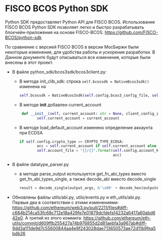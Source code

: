 
# FISCO BCOS Python SDK
Python SDK предоставляет Python API для FISCO BCOS. Использование FISCO BCOS Python SDK позволяет легко и быстро разрабатывать блокчейн-приложения на основе FISCO-BCOS.
https://github.com/FISCO-BCOS/python-sdk

По сравнение с версией FISCO BCOS в версии МосБиржи были некоторые изменения, для удобства работы и ускорения разработки. В Данном документе будут описываться все изменения, которые были внесены в этот проект.

- В файле python_sdk/bcos3sdk/bcos3client.py:
    - В методе init_clib_sdk:
        строка ```self.bcossdk = NativeBcos3sdk()``` изменена на
        ```python
        self.bcossdk = NativeBcos3sdk(self.config.bcos3_config_file, self.config.bcos3_lib_path)
        ```
    - В методе __init__ добавлен current_account
        ```python
         def __init__(self, current_account: str = None, client_config_instance=client_config):
                self.current_account = current_account
        ```
    - В методе load_default_account изменено определение аккаунта при ECDSA
      ```python
      if self.config.crypto_type == CRYPTO_TYPE_ECDSA:
              acc = self.current_account if self.current_account else self.config.account_keyfile
              self.account_file = "{}/{}".format(self.config.account_keyfile_path,
                                                 acc)
      ```
- В файле datatype_parser.py 
  - в методе parse_output используется get_fn_abi_types вместо get_fn_abi_types_single, а также decode_abi вместо decode_single
    ```python
    result = decode_single(output_args, b'\x00' + decode_hex(outputdata)[4:])
    ```



- Обновлены файлы utils/abi.py, utils/events.py и eth_utils/abi.py. Первые два в соответствии с этими изменениями: https://github.com/ethereum/web3.py/pull/2211/files#diff-c684b214ca53fc68c712e18a429fe7e01879dcfdefa14232a6417a60abd642e0.
А третий из этого коммита: https://github.com/ethereum/eth-utils/commit/d609ffb255427a74b976855d2d81aebfa3a967ab#diff-9dd3a111de9d7c55600844aa4e9f243028dae713650573ae72d11b9fea5bdb26
